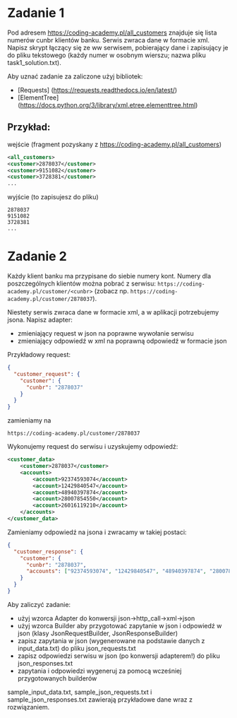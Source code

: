 # Zadanie 1

Pod adresem https://coding-academy.pl/all_customers znajduje się lista numerów cunbr klientów banku.
Serwis zwraca dane w formacie xml. Napisz skrypt łączący się ze ww serwisem, pobierający dane i zapisujący je do pliku tekstowego (każdy numer w osobnym wierszu; nazwa pliku task1_solution.txt).

Aby uznać zadanie za zaliczone użyj bibliotek:

- [Requests] (https://requests.readthedocs.io/en/latest/)
- [ElementTree] (https://docs.python.org/3/library/xml.etree.elementtree.html)

## Przykład:
wejście (fragment pozyskany z https://coding-academy.pl/all_customers)
```xml
<all_customers>
<customer>2878037</customer>
<customer>9151082</customer>
<customer>3728381</customer>
...
```

wyjście (to zapisujesz do pliku)
```
2878037
9151082
3728381
...
```

# Zadanie 2
Każdy klient banku ma przypisane do siebie numery kont. Numery dla poszczególnych klientów można pobrać z serwisu:
`https://coding-academy.pl/customer/<cunbr>` (zobacz np. `https://coding-academy.pl/customer/2878037`).

Niestety serwis zwraca dane w formacie xml, a w aplikacji potrzebujemy jsona. Napisz adapter:
- zmieniający request w json na poprawne wywołanie serwisu
- zmieniający odpowiedź w xml na poprawną odpowiedź w formacie json

Przykładowy request:
```json
{
  "customer_request": {
    "customer": {
      "cunbr": "2878037"
    }
  }
}
````
zamieniamy na
```
https://coding-academy.pl/customer/2878037
```
Wykonujemy request do serwisu i uzyskujemy odpowiedź:
```xml
<customer_data>
    <customer>2878037</customer>
    <accounts>
        <account>92374593074</account>
        <account>12429840547</account>
        <account>48940397874</account>
        <account>28007854550</account>
        <account>26016119210</account>
    </accounts>
</customer_data>
```
Zamieniamy odpowiedź na jsona i zwracamy w takiej postaci:
```json
{
  "customer_response": {
    "customer": {
      "cunbr": "2878037",
      "accounts": ["92374593074", "12429840547", "48940397874", "28007854550", "26016119210"]
    }
  }
}
```

Aby zaliczyć zadanie:
- użyj wzorca Adapter do konwersji json->http_call->xml->json
- użyj wzorca Builder aby przygotować zapytanie w json i odpowiedź w json (klasy JsonRequestBuilder, JsonResponseBuilder)
- zapisz zapytania w json (wygenerowane na podstawie danych z input_data.txt) do pliku json_requests.txt
- zapisz odpowiedzi serwisu w json (po konwersji adapterem!) do pliku json_responses.txt
- zapytania i odpowiedzi wygeneruj za pomocą wcześniej przygotowanych builderów

sample_input_data.txt, sample_json_requests.txt i sample_json_responses.txt zawierają przykładowe dane wraz z rozwiązaniem.
